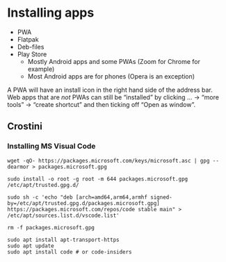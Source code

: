 # Installing apps

- PWA
- Flatpak
- Deb-files
- Play Store
  - Mostly Android apps and some PWAs (Zoom for Chrome for example)
  - Most Android apps are for phones (Opera is an exception)

A PWA will have an install icon in the right hand side of the address bar. Web apps that are _not_ PWAs can still be “installed” by clicking … → “more tools” → “create shortcut” and then ticking off “Open as window”.

## Crostini

### Installing MS Visual Code

```
wget -qO- https://packages.microsoft.com/keys/microsoft.asc | gpg --dearmor > packages.microsoft.gpg

sudo install -o root -g root -m 644 packages.microsoft.gpg /etc/apt/trusted.gpg.d/

sudo sh -c 'echo "deb [arch=amd64,arm64,armhf signed-by=/etc/apt/trusted.gpg.d/packages.microsoft.gpg] https://packages.microsoft.com/repos/code stable main" > /etc/apt/sources.list.d/vscode.list'

rm -f packages.microsoft.gpg

sudo apt install apt-transport-https
sudo apt update
sudo apt install code # or code-insiders
```
